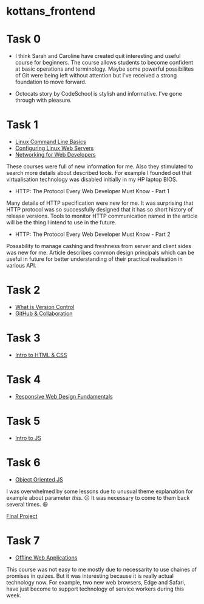 # kottans_frontend


# Task 0

- I think Sarah and Caroline have created quit interesting and useful course for beginners. The course allows students to become confident at basic operations and terminology. Maybe some powerful possibilites of Git were being left without attention but I've received a strong foundation to move forward. 

- Octocats story by CodeSchool is stylish and informative. I've gone through with pleasure.


# Task 1

- [Linux Command Line Basics](/Test_01/Test_1_1.png)
- [Configuring Linux Web Servers](/Test_01/Test_1_2.png)
- [Networking for Web Developers](/Test_01/Test_1_3.png)

These courses were full of new information for me. Also they stimulated to search more details about described tools. For example I founded out that virtualisation technology was disabled initially in my HP laptop BIOS.

- HTTP: The Protocol Every Web Developer Must Know - Part 1

Many details of HTTP specification were new for me. It was surprising that HTTP protocol was so successfully designed that it has so short history of release versions. Tools to monitor HTTP communication named in the article will be the thing I intend to use in the future.

- HTTP: The Protocol Every Web Developer Must Know - Part 2

Possability to manage cashing and freshness from server and client sides was new for me. Article describes common design principals which can be useful in future for better understanding of their practical realisation in various API.

# Task 2

- [What is Version Control](/Test_02/Test_2_1.png)
- [GitHub & Collaboration](/Test_02/Test_2_2.png)

# Task 3

- [Intro to HTML & CSS](/Test_03/Test_3.png)

# Task 4

- [Responsive Web Design Fundamentals](/Test_04/Test_4.png)

# Task 5

- [Intro to JS](/Test_05/Test_5.png)

# Task 6

- [Object Oriented JS](/Test_06/Test_6.png)

I was overwhelmed by some lessons due to unusual theme explanation for example about parameter *this*. :confused: It was necessary to come to them back several times. :satisfied:

[Final Project](https://cidre.github.io/frontend-nanodegree-arcade-game/)

# Task 7

- [Offline Web Applications](/Test_07/Test_7.png)

This course was not easy to me mostly due to necessarity to use chaines of promises in quizes. But it was interesting because it is really actual technology now. For example, two new web browsers, Edge and Safari, have just become to support technology of service workers during this week.